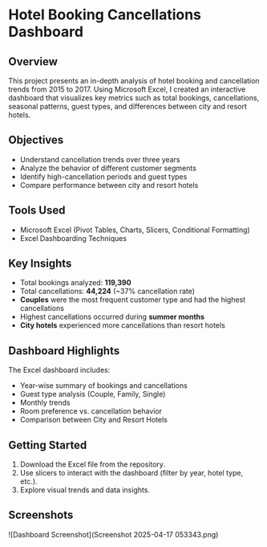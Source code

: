 # Hotel Booking Cancellations Dashboard

## Overview

This project presents an in-depth analysis of hotel booking and cancellation trends from 2015 to 2017. Using Microsoft Excel, I created an interactive dashboard that visualizes key metrics such as total bookings, cancellations, seasonal patterns, guest types, and differences between city and resort hotels.

## Objectives

- Understand cancellation trends over three years  
- Analyze the behavior of different customer segments  
- Identify high-cancellation periods and guest types  
- Compare performance between city and resort hotels  

## Tools Used

- Microsoft Excel (Pivot Tables, Charts, Slicers, Conditional Formatting)
- Excel Dashboarding Techniques

## Key Insights

- Total bookings analyzed: **119,390**
- Total cancellations: **44,224** (~37% cancellation rate)
- **Couples** were the most frequent customer type and had the highest cancellations
- Highest cancellations occurred during **summer months**
- **City hotels** experienced more cancellations than resort hotels

## Dashboard Highlights

The Excel dashboard includes:
- Year-wise summary of bookings and cancellations
- Guest type analysis (Couple, Family, Single)
- Monthly trends
- Room preference vs. cancellation behavior
- Comparison between City and Resort Hotels

## Getting Started

1. Download the Excel file from the repository.
2. Use slicers to interact with the dashboard (filter by year, hotel type, etc.).
3. Explore visual trends and data insights.

## Screenshots

![Dashboard Screenshot](Screenshot 2025-04-17 053343.png)

